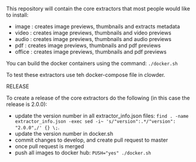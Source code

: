 This repository will contain the core extractors that most people would like to install:

- image  : creates image previews, thumbnails and extracts metadata
- video  : creates image previews, thumbnails and video previews
- audio  : creates image previews, thumbnails and audio previews
- pdf    : creates image previews, thumbnails and pdf previews
- office : creates image previews, thumbnails and pdf previews

You can build the docker containers using the command: `./docker.sh`

To test these extractors use teh docker-compose file in clowder.


RELEASE

To create a release of the core extractors do the following (in this case the release is 2.0.0):
- update the version number in all extractor_info.json files:
  `find . -name extractor_info.json -exec sed -i~ 's/"version":.*/"version": "2.0.0",/' {} \;`.
- update the version number in docker.sh
- commit changes to develop, and create pull request to master
- once pull request is merged
- push all images to docker hub: `PUSH="yes" ./docker.sh`
